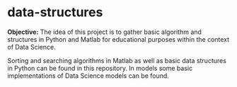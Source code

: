 # data-structures

**Objective:** The idea of this project is to gather basic algorithm and structures in Python and Matlab for educational purposes within the context of Data Science.

Sorting and searching algorithms in Matlab as well as basic data structures in Python can be found in this repository. In models some basic implementations of Data Science models can be found.
